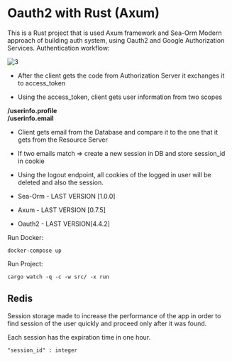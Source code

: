 # Oauth2 with Rust (Axum)

This is a Rust project that is used Axum framework and Sea-Orm
Modern approach of building auth system, using Oauth2 and Google Authorization Services.
Authentication workflow: 

![3](https://github.com/user-attachments/assets/a4867e71-6286-493f-9f22-c351dab76a1f)

 - After the client gets the code from Authorization Server it exchanges it to access_token 

 - Using the access_token, client gets user information from two scopes

**/userinfo.profile**<br />
**/userinfo.email**

 - Client gets email from the Database and compare it to the one that it gets from the Resource Server
 - If two emails match => create a new session in DB and store session_id in cookie
 - Using the logout endpoint, all cookies of the logged in user will be deleted and also the session. 

 - Sea-Orm - LAST VERSION [1.0.0]
 - Axum - LAST VERSION [0.7.5]
 - Oauth2 - LAST VERSION[4.4.2]

Run Docker:
```
docker-compose up
```

Run Project: 
```
cargo watch -q -c -w src/ -x run
```

## Redis

Session storage made to increase the performance of the app in order to find session of the user
quickly and proceed only after it was found. 

Each session has the expiration time in one hour. 

```
"session_id" : integer
```
